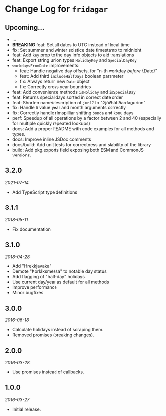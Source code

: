 # Change Log for `fridagar`

## Upcoming...

- ... <!-- Add new lines here. -->
- **BREAKING** feat: Set all dates to UTC instead of local time
- fix: Set summer and winter solstice date timestamp to midnight
- feat: Add `key` prop to the day info objects to aid translations
- feat: Export string union types `HolidayKey` and `SpecialDayKey`
- `workdaysFromDate` improvements:
  - feat: Handle negative day offsets, for "n-th workday _before_ {Date}"
  - feat: Add third `includeHalfDays` boolean parameter
  - fix: Always return new `Date` object
  - fix: Correctly cross year boundries
- feat: Add convenience methods `isHoliday` and `isSpecialDay`
- feat: Returns special days sorted in correct date order
- feat: Shorten name/description of `jun17` to "Þjóðhátíðardagurinn"
- fix: Handle `0` value year and month arguments correctly
- fix: Correctly handle rímspilliar shifting `bonda` and `konu` days
- perf: Speedup of all operations by a factor between 2 and 40 (especially for multiple quickly repeated lookups)
- docs: Add a proper README with code examples for all methods and types.
- docs: Improve inline JSDoc comments
- docs/build: Add unit tests for correctness and stability of the library
- build: Add pkg.exports field exposing both ESM and CommonJS versions.

## 3.2.0

_2021-07-14_

- Add TypeScript type definitions

## 3.1.1

_2018-05-11_

- Fix documentation

## 3.1.0

_2018-04-28_

- Add "Hrekkjavaka"
- Demote "Þorláksmessa" to notable day status
- Add flagging of "half-day" holidays
- Use current day/year as default for all methods
- Improve performance
- Minor bugfixes

## 3.0.0

_2016-06-18_

- Calculate holidays instead of scraping them.
- Removed promises (breaking changes).

## 2.0.0

_2016-03-28_

- Use promises instead of callbacks.

## 1.0.0

_2016-03-27_

- Initial release.
